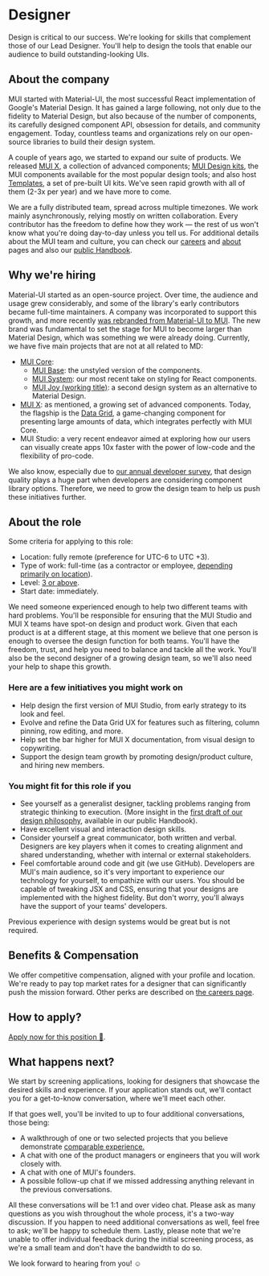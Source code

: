 # Designer

<p class="description">Design is critical to our success. We're looking for skills that complement those of our Lead Designer. You'll help to design the tools that enable our audience to build outstanding-looking UIs.</p>

## About the company

MUI started with Material-UI, the most successful React implementation of Google's Material Design.
It has gained a large following, not only due to the fidelity to Material Design, but also because of the number of components, its carefully designed component API, obsession for details, and community engagement.
Today, countless teams and organizations rely on our open-source libraries to build their design system.

A couple of years ago, we started to expand our suite of products.
We released [MUI X](/x/), a collection of advanced components; [MUI Design kits](/design-kits/), the MUI components available for the most popular design tools; and also host [Templates](/templates/), a set of pre-built UI kits.
We've seen rapid growth with all of them (2-3x per year) and we have more to come.

We are a fully distributed team, spread across multiple timezones.
We work mainly asynchronously, relying mostly on written collaboration.
Every contributor has the freedom to define how they work — the rest of us won't know what you're doing day-to-day unless you tell us.
For additional details about the MUI team and culture, you can check our [careers](/careers/) and [about](/about/) pages and also our [public Handbook](https://mui-org.notion.site/Handbook-f086d47e10794d5e839aef9dc67f324b).

## Why we're hiring

Material-UI started as an open-source project.
Over time, the audience and usage grew considerably, and some of the library's early contributors became full-time maintainers.
A company was incorporated to support this growth, and more recently [was rebranded from Material-UI to MUI](/blog/material-ui-is-now-mui/).
The new brand was fundamental to set the stage for MUI to become larger than Material Design, which was something we were already doing.
Currently, we have five main projects that are not at all related to MD:

- [MUI Core](/core/):
  - [MUI Base](/customization/unstyled-components/): the unstyled version of the components.
  - [MUI System](/system/basics/): our most recent take on styling for React components.
  - [MUI Joy (working title)](https://github.com/mui/material-ui/discussions/29024): a second design system as an alternative to Material Design.
- [MUI X](/x/): as mentioned, a growing set of advanced components.
  Today, the flagship is the [Data Grid](/components/data-grid/), a game-changing component for presenting large amounts of data, which integrates perfectly with MUI Core.
- MUI Studio: a very recent endeavor aimed at exploring how our users can visually create apps 10x faster with the power of low-code and the flexibility of pro-code.

We also know, especially due to [our annual developer survey](/blog/2021-developer-survey-results/), that design quality plays a huge part when developers are considering component library options.
Therefore, we need to grow the design team to help us push these initiatives further.

## About the role

Some criteria for applying to this role:

- Location: fully remote (preference for UTC-6 to UTC +3).
- Type of work: full-time (as a contractor or employee, [depending primarily on location](https://mui-org.notion.site/Hiring-FAQ-64763b756ae44c37b47b081f98915501)).
- Level: [3 or above](https://docs.google.com/spreadsheets/d/18VvbVCNBRWu-QYPncBl5IWTXTOpD68UQsLsymBvfm88/edit#gid=0).
- Start date: immediately.

We need someone experienced enough to help two different teams with hard problems.
You'll be responsible for ensuring that the MUI Studio and MUI X teams have spot-on design and product work.
Given that each product is at a different stage, at this moment we believe that one person is enough to oversee the design function for both teams.
You'll have the freedom, trust, and help you need to balance and tackle all the work.
You'll also be the second designer of a growing design team, so we'll also need your help to shape this growth.

### Here are a few initiatives you might work on

- Help design the first version of MUI Studio, from early strategy to its look and feel.
- Evolve and refine the Data Grid UX for features such as filtering, column pinning, row editing, and more.
- Help set the bar higher for MUI X documentation, from visual design to copywriting.
- Support the design team growth by promoting design/product culture, and hiring new members.

### You might fit for this role if you

- See yourself as a generalist designer, tackling problems ranging from strategic thinking to execution. (More insight in the [first draft of our design philosophy](https://mui-org.notion.site/Design-philosophy-bdbef60d6fad4134a43870df3e452ebc), available in our public Handbook).
- Have excellent visual and interaction design skills.
- Consider yourself a great communicator, both written and verbal.
  Designers are key players when it comes to creating alignment and shared understanding, whether with internal or external stakeholders.
- Feel comfortable around code and git (we use GitHub).
  Developers are MUI's main audience, so it's very important to experience our technology for yourself, to empathize with our users.
  You should be capable of tweaking JSX and CSS, ensuring that your designs are implemented with the highest fidelity.
  But don't worry, you'll always have the support of your teams' developers.

Previous experience with design systems would be great but is not required.

## Benefits & Compensation

We offer competitive compensation, aligned with your profile and location.
We're ready to pay top market rates for a designer that can significantly push the mission forward.
Other perks are described on [the careers page](/careers/#perks-amp-benefits/).

## How to apply?

[Apply now for this position 📮](https://airtable.com/shrdqo1Z6srZXGcvh?prefill_Applying+for=Designer&prefill_source=mui.com).

## What happens next?

We start by screening applications, looking for designers that showcase the desired skills and experience.
If your application stands out, we'll contact you for a get-to-know conversation, where we'll meet each other.

If that goes well, you'll be invited to up to four additional conversations, those being:

- A walkthrough of one or two selected projects that you believe demonstrate [comparable experience.](https://articles.uie.com/ux-hiring-lets-talk-about-comparable-experience/)
- A chat with one of the product managers or engineers that you will work closely with.
- A chat with one of MUI's founders.
- A possible follow-up chat if we missed addressing anything relevant in the previous conversations.

All these conversations will be 1:1 and over video chat.
Please ask as many questions as you wish throughout the whole process, it's a two-way discussion.
If you happen to need additional conversations as well, feel free to ask; we'll be happy to schedule them.
Lastly, please note that we're unable to offer individual feedback during the initial screening process, as we're a small team and don't have the bandwidth to do so.

We look forward to hearing from you! ☺️
